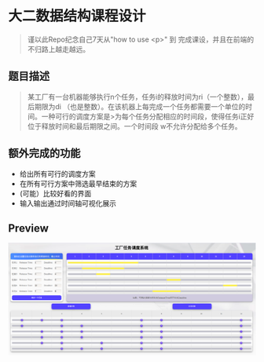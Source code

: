 # 大二数据结构课程设计

> 谨以此Repo纪念自己7天从"how to use \<p\>" 到 完成课设，并且在前端的不归路上越走越远。

## 题目描述

 >某工厂有一台机器能够执行n个任务，任务i的释放时间为ri（一个整数），最后期限为di
 >（也是整数）。在该机器上每完成一个任务都需要一个单位的时间。一种可行的调度方案是>为每个任务分配相应的时间段，使得任务i正好位于释放时间和最后期限之间。一个时间段
 >w不允许分配给多个任务。

## 额外完成的功能

* 给出所有可行的调度方案
* 在所有可行方案中筛选最早结束的方案
* (可能）比较好看的界面
* 输入输出通过时间轴可视化展示

## Preview

![preview](img/preview.png)
